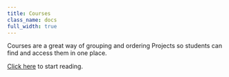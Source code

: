 ```yaml
---
title: Courses
class_name: docs
full_width: true
---
```


Courses are a great way of grouping and ordering Projects so students can find and access them in one place.

[Click here](/docs/dashboard/Tutorials/overview/) to start reading.

